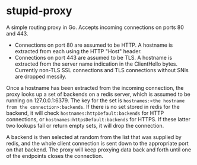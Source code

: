 stupid-proxy
============

A simple routing proxy in Go.  Accepts incoming connections on ports 80 and 443.

* Connections on port 80 are assumed to be HTTP.  A hostname is extracted from each using
the HTTP "Host" header.
* Connections on port 443 are assumed to be TLS.  A hostname is extracted from the 
server name indication in the ClientHello bytes.  Currently non-TLS SSL connections 
and TLS connections without SNIs are dropped messily.

Once a hostname has been extracted from the incoming connection, the proxy looks up
a set of backends on a redis server, which is assumed to be running on 127.0.0.1:6379.
The key for the set is `hostnames:<the hostname from the connection>:backends`.
If there is no set stored in redis for the backend, it will check 
`hostnames:httpDefault:backends` for HTTP connections, or `hostnames:httpsDefault:backends`
for HTTPS.  If these latter two lookups fail or return empty sets, it will drop 
the connection.

A backend is then selected at random from the list that was supplied by redis, and
the whole client connection is sent down to the appropriate port on that backend. The
proxy will keep proxying data back and forth until one of the endpoints closes the 
connection.
